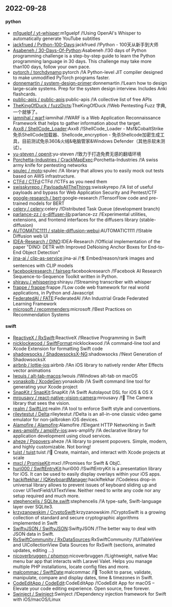 ## 2022-09-28

#### python
* [m1guelpf / yt-whisper](https://github.com/m1guelpf/yt-whisper):m1guelpf /!Using OpenAI's Whisper to automatically generate YouTube subtitles
* [jackfrued / Python-100-Days](https://github.com/jackfrued/Python-100-Days):jackfrued /!Python - 100天从新手到大师
* [Asabeneh / 30-Days-Of-Python](https://github.com/Asabeneh/30-Days-Of-Python):Asabeneh /!30 days of Python programming challenge is a step-by-step guide to learn the Python programming language in 30 days. This challenge may take more than100 days, follow your own pace.
* [pytorch / torchdynamo](https://github.com/pytorch/torchdynamo):pytorch /!A Python-level JIT compiler designed to make unmodified PyTorch programs faster.
* [donnemartin / system-design-primer](https://github.com/donnemartin/system-design-primer):donnemartin /!Learn how to design large-scale systems. Prep for the system design interview. Includes Anki flashcards.
* [public-apis / public-apis](https://github.com/public-apis/public-apis):public-apis /!A collective list of free APIs
* [TheKingOfDuck / fuzzDicts](https://github.com/TheKingOfDuck/fuzzDicts):TheKingOfDuck /!Web Pentesting Fuzz 字典,一个就够了。
* [iamnihal / warf](https://github.com/iamnihal/warf):iamnihal /!WARF is a Web Application Reconnaissance Framework that helps to gather information about the target.
* [Axx8 / ShellCode_Loader](https://github.com/Axx8/ShellCode_Loader):Axx8 /!ShellCode_Loader - Msf&CobaltStrike免杀ShellCode加载器、Shellcode_encryption - 免杀Shellcode加密生成工具，目前测试免杀360&火绒&电脑管家&Windows Defender（其他杀软未测试）。
* [yu-steven / openit](https://github.com/yu-steven/openit):yu-steven /!致力于打造免费无感的翻墙环境
* [Porchetta-Industries / CrackMapExec](https://github.com/Porchetta-Industries/CrackMapExec):Porchetta-Industries /!A swiss army knife for pentesting networks
* [spulec / moto](https://github.com/spulec/moto):spulec /!A library that allows you to easily mock out tests based on AWS infrastructure.
* [CTFd / CTFd](https://github.com/CTFd/CTFd):CTFd /!CTFs as you need them
* [swisskyrepo / PayloadsAllTheThings](https://github.com/swisskyrepo/PayloadsAllTheThings):swisskyrepo /!A list of useful payloads and bypass for Web Application Security and Pentest/CTF
* [google-research / bert](https://github.com/google-research/bert):google-research /!TensorFlow code and pre-trained models for BERT
* [celery / celery](https://github.com/celery/celery):celery /!Distributed Task Queue (development branch)
* [parlance-zz / g-diffuser-lib](https://github.com/parlance-zz/g-diffuser-lib):parlance-zz /!Experimental utilities, extensions, and frontend interfaces for the diffusers library (stable-diffusion)
* [AUTOMATIC1111 / stable-diffusion-webui](https://github.com/AUTOMATIC1111/stable-diffusion-webui):AUTOMATIC1111 /!Stable Diffusion web UI
* [IDEA-Research / DINO](https://github.com/IDEA-Research/DINO):IDEA-Research /!Official implementation of the paper "DINO: DETR with Improved DeNoising Anchor Boxes for End-to-End Object Detection"
* [jina-ai / clip-as-service](https://github.com/jina-ai/clip-as-service):jina-ai /!🏄
Embed/reason/rank images and sentences with CLIP models
* [facebookresearch / fairseq](https://github.com/facebookresearch/fairseq):facebookresearch /!Facebook AI Research Sequence-to-Sequence Toolkit written in Python.
* [shirayu / whispering](https://github.com/shirayu/whispering):shirayu /!Streaming transcriber with whisper
* [frappe / frappe](https://github.com/frappe/frappe):frappe /!Low code web framework for real world applications, in Python and Javascript
* [FederatedAI / FATE](https://github.com/FederatedAI/FATE):FederatedAI /!An Industrial Grade Federated Learning Framework
* [microsoft / recommenders](https://github.com/microsoft/recommenders):microsoft /!Best Practices on Recommendation Systems

#### swift
* [ReactiveX / RxSwift](https://github.com/ReactiveX/RxSwift):ReactiveX /!Reactive Programming in Swift
* [nicklockwood / SwiftFormat](https://github.com/nicklockwood/SwiftFormat):nicklockwood /!A command-line tool and Xcode Extension for formatting Swift code
* [shadowsocks / ShadowsocksX-NG](https://github.com/shadowsocks/ShadowsocksX-NG):shadowsocks /!Next Generation of ShadowsocksX
* [airbnb / lottie-ios](https://github.com/airbnb/lottie-ios):airbnb /!An iOS library to natively render After Effects vector animations
* [lwouis / alt-tab-macos](https://github.com/lwouis/alt-tab-macos):lwouis /!Windows alt-tab on macOS
* [yonaskolb / XcodeGen](https://github.com/yonaskolb/XcodeGen):yonaskolb /!A Swift command line tool for generating your Xcode project
* [SnapKit / SnapKit](https://github.com/SnapKit/SnapKit):SnapKit /!A Swift Autolayout DSL for iOS & OS X
* [mrousavy / react-native-vision-camera](https://github.com/mrousavy/react-native-vision-camera):mrousavy /!📸
The Camera library that sees the vision.
* [realm / SwiftLint](https://github.com/realm/SwiftLint):realm /!A tool to enforce Swift style and conventions.
* [rileytestut / Delta](https://github.com/rileytestut/Delta):rileytestut /!Delta is an all-in-one classic video game emulator for non-jailbroken iOS devices.
* [Alamofire / Alamofire](https://github.com/Alamofire/Alamofire):Alamofire /!Elegant HTTP Networking in Swift
* [aws-amplify / amplify-ios](https://github.com/aws-amplify/amplify-ios):aws-amplify /!A declarative library for application development using cloud services.
* [aheze / Popovers](https://github.com/aheze/Popovers):aheze /!A library to present popovers. Simple, modern, and highly customizable. Not boring!
* [tuist / tuist](https://github.com/tuist/tuist):tuist /!🚀
Create, maintain, and interact with Xcode projects at scale
* [mxcl / PromiseKit](https://github.com/mxcl/PromiseKit):mxcl /!Promises for Swift & ObjC.
* [huri000 / SwiftEntryKit](https://github.com/huri000/SwiftEntryKit):huri000 /!SwiftEntryKit is a presentation library for iOS. It can be used to easily display overlays within your iOS apps.
* [hackiftekhar / IQKeyboardManager](https://github.com/hackiftekhar/IQKeyboardManager):hackiftekhar /!Codeless drop-in universal library allows to prevent issues of keyboard sliding up and cover UITextField/UITextView. Neither need to write any code nor any setup required and much more.
* [stephencelis / SQLite.swift](https://github.com/stephencelis/SQLite.swift):stephencelis /!A type-safe, Swift-language layer over SQLite3.
* [krzyzanowskim / CryptoSwift](https://github.com/krzyzanowskim/CryptoSwift):krzyzanowskim /!CryptoSwift is a growing collection of standard and secure cryptographic algorithms implemented in Swift
* [SwiftyJSON / SwiftyJSON](https://github.com/SwiftyJSON/SwiftyJSON):SwiftyJSON /!The better way to deal with JSON data in Swift.
* [RxSwiftCommunity / RxDataSources](https://github.com/RxSwiftCommunity/RxDataSources):RxSwiftCommunity /!UITableView and UICollectionView Data Sources for RxSwift (sections, animated updates, editing ...)
* [nicoverbruggen / phpmon](https://github.com/nicoverbruggen/phpmon):nicoverbruggen /!Lightweight, native Mac menu bar app that interacts with Laravel Valet. Helps you manage multiple PHP installations, locate config files and more.
* [malcommac / SwiftDate](https://github.com/malcommac/SwiftDate):malcommac /!🐔
Toolkit to parse, validate, manipulate, compare and display dates, time & timezones in Swift.
* [CodeEditApp / CodeEdit](https://github.com/CodeEditApp/CodeEdit):CodeEditApp /!CodeEdit App for macOS – Elevate your code editing experience. Open source, free forever.
* [Swinject / Swinject](https://github.com/Swinject/Swinject):Swinject /!Dependency injection framework for Swift with iOS/macOS/Linux
